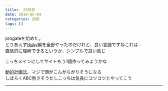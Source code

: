 ```yaml
---
title:  23日目
date: 2019-05-04
categories: 技術
tags: []
---
```

<p>progateを始めた。　<br />
とりあえず<a class="keyword" href="http://d.hatena.ne.jp/keyword/Ruby">Ruby</a>編を全部やったのだけれど、良い言語ですねこれは...<br />
直感的に理解できるというか、シンプルで良い感じ</p><p>こっちメインにしてサイトもう1個作ってみようかな</p><p><a class="keyword" href="http://d.hatena.ne.jp/keyword/%C6%B0%C5%AA%B7%D7%B2%E8%CB%A1">動的計画法</a>、マジで頭がこんがらがりそうになる<br />
しばらくABC無さそうだしこっちは気長にコツコツとやってこう</p>

-----
